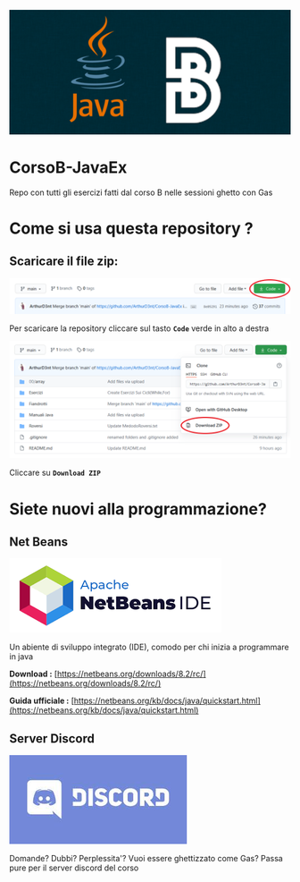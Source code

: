 ![logo](.ignore/repo-logo.png)

# CorsoB-JavaEx
Repo con tutti gli esercizi fatti dal corso B nelle sessioni ghetto con Gas

# Come si usa questa repository ?

## Scaricare il file zip:
![zip-1](https://raw.githubusercontent.com/ArthurD3nt/CorsoB-JavaEx/main/.ignore/zip-1.png)

Per scaricare la repository cliccare sul tasto **`Code`** verde in alto a destra 

![zip-2](https://raw.githubusercontent.com/ArthurD3nt/CorsoB-JavaEx/main/.ignore/zip-2.png)

Cliccare su **`Download ZIP`**

# Siete nuovi alla programmazione?

## Net Beans
![logo-NetBeans](.ignore/logo-NetBeans.png)

Un abiente di sviluppo integrato (IDE), comodo per chi inizia a programmare in java

**Download :** [https://netbeans.org/downloads/8.2/rc/](https://netbeans.org/downloads/8.2/rc/)

**Guida ufficiale :** [https://netbeans.org/kb/docs/java/quickstart.html](https://netbeans.org/kb/docs/java/quickstart.html)
 
 
 ## Server Discord
 ![logo-Discord](.ignore/discord-logo.jpg)
 
 
 Domande? Dubbi? Perplessita'? Vuoi essere ghettizzato come Gas?
 Passa pure per il server discord del corso
